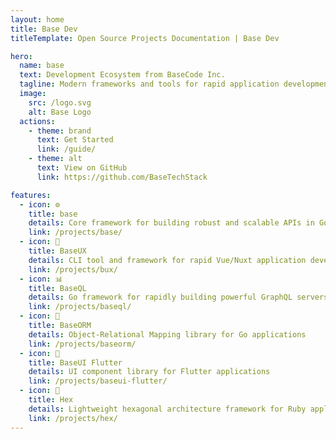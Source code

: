 ```yaml
---
layout: home
title: Base Dev
titleTemplate: Open Source Projects Documentation | Base Dev

hero:
  name: base 
  text: Development Ecosystem from BaseCode Inc.
  tagline: Modern frameworks and tools for rapid application development used by BaseCode Inc.
  image:
    src: /logo.svg
    alt: Base Logo
  actions:
    - theme: brand
      text: Get Started
      link: /guide/
    - theme: alt
      text: View on GitHub
      link: https://github.com/BaseTechStack

features:
  - icon: ⚙️
    title: base
    details: Core framework for building robust and scalable APIs in Go
    link: /projects/base/
  - icon: 🚀
    title: BaseUX
    details: CLI tool and framework for rapid Vue/Nuxt application development with entity management
    link: /projects/bux/
  - icon: 📊
    title: BaseQL
    details: Go framework for rapidly building powerful GraphQL servers
    link: /projects/baseql/
  - icon: 💾
    title: BaseORM
    details: Object-Relational Mapping library for Go applications
    link: /projects/baseorm/
  - icon: 📱
    title: BaseUI Flutter
    details: UI component library for Flutter applications
    link: /projects/baseui-flutter/
  - icon: 🥮
    title: Hex
    details: Lightweight hexagonal architecture framework for Ruby applications
    link: /projects/hex/
---
```

